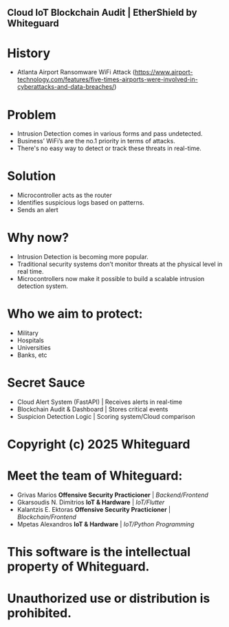 ## Cloud IoT Blockchain Audit | EtherShield by Whiteguard

# History
- Atlanta Airport Ransomware WiFi Attack (https://www.airport-technology.com/features/five-times-airports-were-involved-in-cyberattacks-and-data-breaches/)

# Problem
- Intrusion Detection comes in various forms and pass undetected.
- Business’ WiFi’s are the no.1 priority in terms of attacks.
- There's no easy way to detect or track these threats in real-time.

# Solution
- Microcontroller acts as the router
- Identifies suspicious logs based on patterns.
- Sends an alert

# Why now?
- Intrusion Detection is becoming more popular.
- Traditional security systems don’t monitor threats at the physical level in real time.
- Microcontrollers now make it possible to build a scalable intrusion detection system.

# Who we aim to protect:
- Military
- Hospitals
- Universities
- Banks, etc

# Secret Sauce
- Cloud Alert System (FastAPI) | Receives alerts in real-time
- Blockchain Audit & Dashboard | Stores critical events 
- Suspicion Detection Logic | Scoring system/Cloud comparison

# Copyright (c) 2025 Whiteguard 
# Meet the team of Whiteguard:
- Grivas Marios **Offensive Security Practicioner** | *Backend/Frontend*
- Gkarsoudis N. Dimitrios **IoT & Hardware** | *IoT/Flutter*
- Kalantzis E. Ektoras **Offensive Security Practicioner** | *Blockchain/Frontend*
- Mpetas Alexandros **IoT & Hardware** | *IoT/Python Programming*
# This software is the intellectual property of Whiteguard.
# Unauthorized use or distribution is prohibited.
